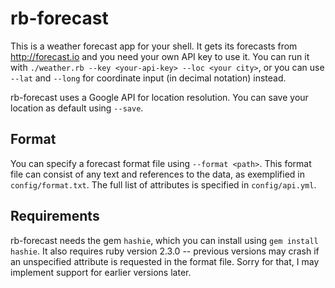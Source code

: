 # rb-forecast

This is a weather forecast app for your shell.
It gets its forecasts from http://forecast.io and you need your own API key
to use it. You can run it with `./weather.rb --key <your-api-key> --loc
<your city>`, or you can use `--lat` and `--long` for coordinate input (in
decimal notation) instead.

rb-forecast uses a Google API for location resolution. You can save your
location as default using `--save`. 

## Format

You can specify a forecast format file using `--format <path>`. This format
file can consist of any text and references to the data, as exemplified in
`config/format.txt`. The full list of attributes is specified in
`config/api.yml`.

## Requirements

rb-forecast needs the gem `hashie`, which you can install using `gem install
hashie`. It also requires ruby version 2.3.0 -- previous versions may crash
if an unspecified attribute is requested in the format file. Sorry for that,
I may implement support for earlier versions later.
